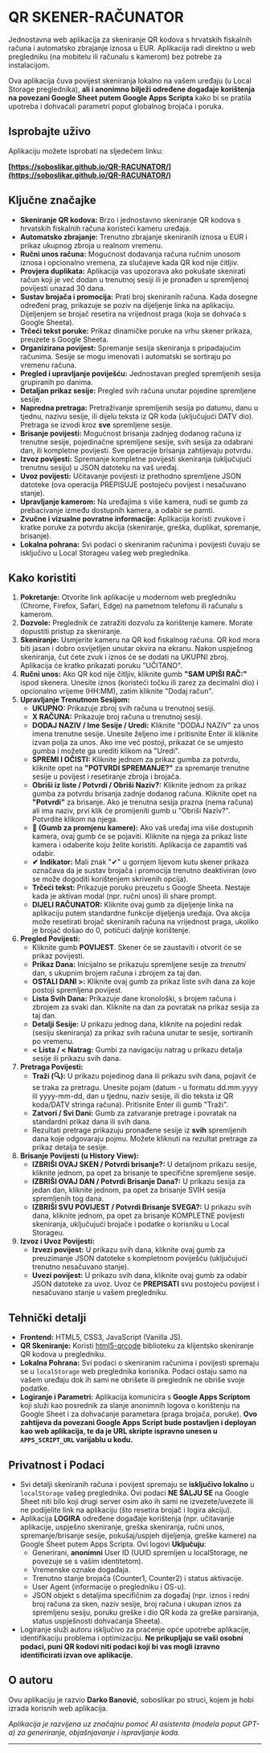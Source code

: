 # QR SKENER-RAČUNATOR

Jednostavna web aplikacija za skeniranje QR kodova s hrvatskih fiskalnih računa i automatsko zbrajanje iznosa u EUR. Aplikacija radi direktno u web pregledniku (na mobitelu ili računalu s kamerom) bez potrebe za instalacijom.

Ova aplikacija čuva povijest skeniranja lokalno na vašem uređaju (u Local Storage preglednika), **ali i anonimno bilježi određene događaje korištenja na povezani Google Sheet putem Google Apps Scripta** kako bi se pratila upotreba i dohvaćali parametri poput globalnog brojača i poruka.

## Isprobajte uživo

Aplikaciju možete isprobati na sljedećem linku:

**[https://soboslikar.github.io/QR-RACUNATOR/](https://soboslikar.github.io/QR-RACUNATOR/)**

## Ključne značajke

*   **Skeniranje QR kodova:** Brzo i jednostavno skeniranje QR kodova s hrvatskih fiskalnih računa koristeći kameru uređaja.
*   **Automatsko zbrajanje:** Trenutno zbrajanje skeniranih iznosa u EUR i prikaz ukupnog zbroja u realnom vremenu.
*   **Ručni unos računa:** Mogućnost dodavanja računa ručnim unosom iznosa i opcionalno vremena, za slučajeve kada QR kod nije čitljiv.
*   **Provjera duplikata:** Aplikacija vas upozorava ako pokušate skenirati račun koji je već dodan u trenutnoj sesiji ili je pronađen u spremljenoj povijesti unazad 30 dana.
*   **Sustav brojača i promocija:** Prati broj skeniranih računa. Kada dosegne određeni prag, prikazuje se poziv na dijeljenje linka na aplikaciju. Dijeljenjem se brojač resetira na vrijednost praga (koja se dohvaća s Google Sheeta).
*   **Trčeći tekst poruke:** Prikaz dinamičke poruke na vrhu skener prikaza, preuzete s Google Sheeta.
*   **Organizirana povijest:** Spremanje sesija skeniranja s pripadajućim računima. Sesije se mogu imenovati i automatski se sortiraju po vremenu računa.
*   **Pregled i upravljanje poviješću:** Jednostavan pregled spremljenih sesija grupiranih po danima.
*   **Detaljan prikaz sesije:** Pregled svih računa unutar pojedine spremljene sesije.
*   **Napredna pretraga:** Pretraživanje spremljenih sesija po datumu, danu u tjednu, nazivu sesije, ili dijelu teksta iz QR koda (uključujući DATV dio). Pretraga se izvodi kroz **sve** spremljene sesije.
*   **Brisanje povijesti:** Mogućnost brisanja zadnjeg dodanog računa iz trenutne sesije, pojedinačne spremljene sesije, svih sesija za odabrani dan, ili kompletne povijesti. Sve operacije brisanja zahtijevaju potvrdu.
*   **Izvoz povijesti:** Spremanje kompletne povijesti skeniranja (uključujući trenutnu sesiju) u JSON datoteku na vaš uređaj.
*   **Uvoz povijesti:** Učitavanje povijesti iz prethodno spremljene JSON datoteke (ova operacija PREPISUJE postojeću povijest i nesačuvano stanje).
*   **Upravljanje kamerom:** Na uređajima s više kamera, nudi se gumb za prebacivanje između dostupnih kamera, a odabir se pamti.
*   **Zvučne i vizualne povratne informacije:** Aplikacija koristi zvukove i kratke poruke za potvrdu akcija (skeniranje, greška, duplikat, spremanje, brisanje).
*   **Lokalna pohrana:** Svi podaci o skeniranim računima i povijesti čuvaju se isključivo u Local Storageu vašeg web preglednika.

## Kako koristiti

1.  **Pokretanje:** Otvorite link aplikacije u modernom web pregledniku (Chrome, Firefox, Safari, Edge) na pametnom telefonu ili računalu s kamerom.
2.  **Dozvole:** Preglednik će zatražiti dozvolu za korištenje kamere. Morate dopustiti pristup za skeniranje.
3.  **Skeniranje:** Usmjerite kameru na QR kod fiskalnog računa. QR kod mora biti jasan i dobro osvijetljen unutar okvira na ekranu. Nakon uspješnog skeniranja, čut ćete zvuk i iznos će se dodati na UKUPNI zbroj. Aplikacija će kratko prikazati poruku "UČITANO".
4.  **Ručni unos:** Ako QR kod nije čitljiv, kliknite gumb **"SAM UPIŠI RAČ:"** ispod skenera. Unesite iznos (koristeći točku ili zarez za decimalni dio) i opcionalno vrijeme (HH:MM), zatim kliknite "Dodaj račun".
5.  **Upravljanje Trenutnom Sesijom:**
    *   **UKUPNO:** Prikazuje zbroj svih računa u trenutnoj sesiji.
    *   **X RAČUNA:** Prikazuje broj računa u trenutnoj sesiji.
    *   **DODAJ NAZIV / Ime Sesije / Uredi:** Kliknite "DODAJ NAZIV" za unos imena trenutne sesije. Unesite željeno ime i pritisnite Enter ili kliknite izvan polja za unos. Ako ime već postoji, prikazat će se umjesto gumba i možete ga urediti klikom na "Uredi".
    *   **SPREMI I OČISTI:** Kliknite jednom za prikaz gumba za potvrdu, kliknite opet na **"POTVRDI SPREMANJE?"** za spremanje trenutne sesije u povijest i resetiranje zbroja i brojača.
    *   **Obriši iz liste / Potvrdi / Obriši Naziv?:** Kliknite jednom za prikaz gumba za potvrdu brisanja zadnje dodanog računa. Kliknite opet na **"Potvrdi"** za brisanje. Ako je trenutna sesija prazna (nema računa) ali ima naziv, prvi klik će promijeniti gumb u "Obriši Naziv?". Potvrdite klikom na njega.
    *   **🔄 (Gumb za promjenu kamere):** Ako vaš uređaj ima više dostupnih kamera, ovaj gumb će se pojaviti. Kliknite na njega za prikaz liste kamera i odaberite koju želite koristiti. Aplikacija će zapamtiti vaš odabir.
    *   **✔ Indikator:** Mali znak "✔" u gornjem lijevom kutu skener prikaza označava da je sustav brojača i promocija trenutno deaktiviran (ovo se može dogoditi korištenjem skrivenih opcija).
    *   **Trčeći tekst:** Prikazuje poruku preuzetu s Google Sheeta. Nestaje kada je aktivan modal (npr. ručni unos) ili share prompt.
    *   **DIJELI RAČUNATOR:** Kliknite ovaj gumb za dijeljenje linka na aplikaciju putem standardne funkcije dijeljenja uređaja. Ova akcija može resetirati brojač skeniranih računa na vrijednost praga, ukoliko je brojač došao do 0, potičući daljnje korištenje.
6.  **Pregled Povijesti:**
    *   Kliknite gumb **POVIJEST**. Skener će se zaustaviti i otvorit će se prikaz povijesti.
    *   **Prikaz Dana:** Inicijalno se prikazuju spremljene sesije za *trenutni* dan, s ukupnim brojem računa i zbrojem za taj dan.
    *   **OSTALI DANI >:** Kliknite ovaj gumb za prikaz liste svih dana za koje postoji spremljena povijest.
    *   **Lista Svih Dana:** Prikazuje dane kronološki, s brojem računa i zbrojem za svaki dan. Kliknite na dan za povratak na prikaz sesija za taj dan.
    *   **Detalji Sesije:** U prikazu jednog dana, kliknite na pojedini redak (sesiju skeniranja) za prikaz svih računa unutar te sesije, sortiranih po vremenu.
    *   **< Lista / < Natrag:** Gumbi za navigaciju natrag u prikazu detalja sesije ili prikazu svih dana.
7.  **Pretraga Povijesti:**
    *   **Traži (🔍):** U prikazu pojedinog dana ili prikazu svih dana, pojavit će se traka za pretragu. Unesite pojam (datum - u formatu dd.mm.yyyy ili yyyy-mm-dd, dan u tjednu, naziv sesije, ili dio teksta iz QR koda/DATV stringa računa). Pritisnite Enter ili gumb "Traži".
    *   **Zatvori / Svi Dani:** Gumb za zatvaranje pretrage i povratak na standardni prikaz dana ili svih dana.
    *   Rezultati pretrage prikazuju pronađene sesije iz **svih** spremljenih dana koje odgovaraju pojmu. Možete kliknuti na rezultat pretrage za prikaz detalja te sesije.
8.  **Brisanje Povijesti (u History View):**
    *   **IZBRIŠI OVAJ SKEN / Potvrdi brisanje?:** U detaljnom prikazu sesije, kliknite jednom, pa opet za brisanje te specifične spremljene sesije.
    *   **IZBRIŠI OVAJ DAN / Potvrdi Brisanje Dana?:** U prikazu sesija za jedan dan, kliknite jednom, pa opet za brisanje SVIH sesija spremljenih tog dana.
    *   **IZBRIŠI SVU POVIJEST / Potvrdi Brisanje SVEGA?:** U prikazu svih dana, kliknite jednom, pa opet za brisanje KOMPLETNE povijesti skeniranja, uključujući brojače i podatke o korisniku u Local Storageu.
9.  **Izvoz i Uvoz Povijesti:**
    *   **Izvezi povijest:** U prikazu svih dana, kliknite ovaj gumb za preuzimanje JSON datoteke s kompletnom poviješću (uključujući trenutno nesačuvano stanje).
    *   **Uvezi povijest:** U prikazu svih dana, kliknite ovaj gumb za odabir JSON datoteke za uvoz. Uvoz će **PREPISATI** svu postojeću povijest i nesačuvano stanje u vašem pregledniku.

## Tehnički detalji

*   **Frontend:** HTML5, CSS3, JavaScript (Vanilla JS).
*   **QR Skeniranje:** Koristi [html5-qrcode](https://github.com/mebjas/html5-qrcode) biblioteku za klijentsko skeniranje QR kodova u pregledniku.
*   **Lokalna Pohrana:** Svi podaci o skeniranim računima i povijesti spremaju se u `localStorage` web preglednika korisnika. Podaci ostaju samo na vašem uređaju dok ih sami ne obrišete ili preglednik ne obriše svoje podatke.
*   **Logiranje i Parametri:** Aplikacija komunicira s **Google Apps Scriptom** koji služi kao posrednik za slanje anonimnih logova o korištenju na Google Sheet i za dohvaćanje parametara (praga brojača, poruke). **Ovo zahtijeva da povezani Google Apps Script bude postavljen i deployan kao web aplikacija, te da je URL skripte ispravno unesen u `APPS_SCRIPT_URL` varijablu u kodu.**

## Privatnost i Podaci

*   Svi detalji skeniranih računa i povijest spremaju se **isključivo lokalno** u `localStorage` vašeg preglednika. Ovi podaci **NE ŠALJU SE** na Google Sheet niti bilo koji drugi server osim ako ih sami ne izvezete/uvezete ili ne podijelite link na aplikaciju (što resetira brojač i logira akciju).
*   Aplikacija **LOGIRA** određene događaje korištenja (npr. učitavanje aplikacije, uspješno skeniranje, greška skeniranja, ručni unos, spremanje/brisanje sesije, pokušaj/uspjeh dijeljenja, greške kamere) na Google Sheet putem Apps Scripta. Ovi logovi **Uključuju**:
    *   Generirani, **anonimni** User ID (UUID spremljen u localStorage, ne povezuje se s vašim identitetom).
    *   Vremenske oznake događaja.
    *   Trenutno stanje brojača (Counter1, Counter2) i status aktivacije.
    *   User Agent (informacije o pregledniku i OS-u).
    *   JSON objekt s detaljima specifičnim za događaj (npr. iznos i redni broj računa za sken, naziv sesije, broj računa i ukupan iznos za spremljenu sesiju, poruku greške i dio QR koda za greške parsiranja, status uspješnosti dohvaćanja Sheeta).
*   Logiranje služi autoru isključivo za praćenje opće upotrebe aplikacije, identifikaciju problema i optimizaciju. **Ne prikupljaju se vaši osobni podaci, puni QR kodovi niti podaci koji bi vas mogli izravno identificirati izvan ove aplikacije.**

## O autoru

Ovu aplikaciju je razvio **Darko Banović**, soboslikar po struci, kojem je hobi izrada korisnih web aplikacija.

*Aplikacija je razvijena uz značajnu pomoć AI asistenta (modela poput GPT-a) za generiranje, objašnjavanje i ispravljanje koda.*

---
